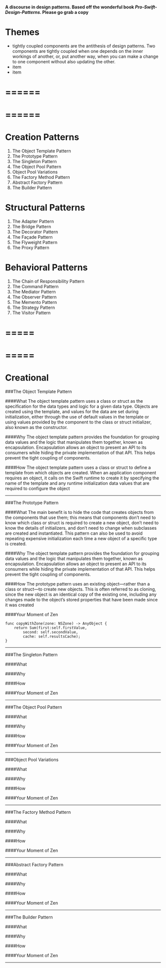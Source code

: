 #### A discourse in design patterns. Based off the wonderful book _Pro-Swift-Design-Patterns_. Please go grab a copy

# Themes
- tightly coupled components are the antithesis of design patterns. Two components are tightly coupled when one depends on the inner workings of another, or, put another way, when you can make a change to one component without also updating the other.
- item
- item

======
======
======
======


# Creation Patterns
1. The Object Template Pattern
2. The Prototype Pattern
3. The Singleton Pattern
4. The Object Pool Pattern
5. Object Pool Variations
6. The Factory Method Pattern
7. Abstract Factory Pattern
8. The Builder Pattern 

# Structural Patterns
1. The Adapter Pattern
2. The Bridge Pattern
3. The Decorator Pattern
4. The Façade Pattern
5. The Flyweight Pattern
6. The Proxy Pattern

# Behavioral Patterns
1. The Chain of Responsibility Pattern
2. The Command Pattern
3. The Mediator Pattern
4. The Observer Pattern
5. The Memento Pattern
6. The Strategy Pattern
7. The Visitor Pattern

=====
=====
=====
=====

# Creational 

###The Object Template Pattern

####What
The object template pattern uses a class or struct as the specification for the data types and logic for a given data type. Objects are created using the template, and values for the data are set during initialization, either through the use of default values in the template or using values provided by the component to the class or struct initializer, also known as the constructor.
    
####Why
The object template pattern provides the foundation for grouping data values and the logic that manipulates them together, known as encapsulation. Encapsulation allows an object to present an API to its consumers while hiding the private implementation of that API. This helps prevent the tight coupling of components.
    
####How
The object template pattern uses a class or struct to define a template from which objects are created. When an application component requires an object, it calls on the Swift runtime to create it by specifying the name of the template and any runtime initialization data values that are required to configure the object
    
------

###The Prototype Pattern

####What
The main benefit is to hide the code that creates objects from the components that use them; this means that components don’t need to know which class or struct is required to create a new object, don’t need to know the details of initializers, and don’t need to change when subclasses are created and instantiated. This pattern can also be used to avoid repeating expensive initialization each time a new object of a specific type is created.
   
####Why
The object template pattern provides the foundation for grouping data values and the logic that manipulates them together, known as encapsulation. Encapsulation allows an object to present an API to its consumers while hiding the private implementation of that API. This helps prevent the tight coupling of components.

####How
The prototype pattern uses an existing object—rather than a class or struct—to create new objects. This is often referred to as cloning, since the new object is an identical copy of the existing one, including any changes made to the object’s stored properties that have been made since it was created
    
####Your Moment of Zen
````
func copyWithZone(zone: NSZone) -> AnyObject {
    return Sum(first:self.firstValue,
		second: self.secondValue,
        cache: self.resultsCache);
}
````

------

###The Singleton Pattern

####What
   
####Why

####How
    
####Your Moment of Zen

------

###The Object Pool Pattern

####What
   
####Why

####How
    
####Your Moment of Zen

------

###Object Pool Variations

####What
   
####Why

####How
    
####Your Moment of Zen

------

###The Factory Method Pattern

####What
   
####Why

####How
    
####Your Moment of Zen

------

###Abstract Factory Pattern

####What
   
####Why

####How
    
####Your Moment of Zen

------

###The Builder Pattern 

####What
   
####Why

####How
    
####Your Moment of Zen

------

    